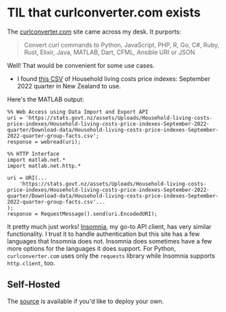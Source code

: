 # TIL that curlconverter.com exists

The [curlconverter.com](https://curlconverter.com/) site came across my desk. It purports:

> Convert curl commands to Python, JavaScript, PHP, R, Go, C#, Ruby, Rust, Elixir, Java, MATLAB, Dart, CFML, Ansible URI or JSON

Well! That would be convenient for some use cases. 

  - I found [this CSV](https://stats.govt.nz/assets/Uploads/Household-living-costs-price-indexes/Household-living-costs-price-indexes-September-2022-quarter/Download-data/Household-living-costs-price-indexes-September-2022-quarter-group-facts.csv) of Household living costs price indexes: September 2022 quarter in New Zealand to use.

Here's the MATLAB output:

```
%% Web Access using Data Import and Export API
uri = 'https://stats.govt.nz/assets/Uploads/Household-living-costs-price-indexes/Household-living-costs-price-indexes-September-2022-quarter/Download-data/Household-living-costs-price-indexes-September-2022-quarter-group-facts.csv';
response = webread(uri);

%% HTTP Interface
import matlab.net.*
import matlab.net.http.*

uri = URI(...
    'https://stats.govt.nz/assets/Uploads/Household-living-costs-price-indexes/Household-living-costs-price-indexes-September-2022-quarter/Download-data/Household-living-costs-price-indexes-September-2022-quarter-group-facts.csv'...
);
response = RequestMessage().send(uri.EncodedURI);
```


It pretty much just works! [Insomnia](https://insomnia.rest), my go-to API client, has very similar functionality. I trust it to handle authentication but this site has a few languages that Insomnia does not. Insomnia does sometimes have a few more options for the languages it does support. For Python, `curlconverter.com` uses only the `requests` library while Insomnia supports `http.client`, too.


## Self-Hosted

The [source](https://github.com/curlconverter/curlconverter) is available if you'd like to deploy your own.
